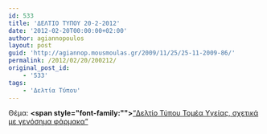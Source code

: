 ```yaml
---
id: 533
title: 'ΔΕΛΤΙΟ ΤΥΠΟΥ 20-2-2012'
date: '2012-02-20T00:00:00+02:00'
author: agiannopoulos
layout: post
guid: 'http://agiannop.mousmoulas.gr/2009/11/25/25-11-2009-86/'
permalink: /2012/02/20/200212/
original_post_id:
    - '533'
tags:
    - 'Δελτία Τύπου'
---
```


Θέμα: **<span style="font-family:""></span>**[“Δελτίο Τύπου Τομέα Υγείας, σχετικά με γενόσημα φάρμακα” ](/wp-content/uploads/2009/11/20022012_dt_genosima.pdf)